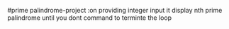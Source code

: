 #prime palindrome-project :on providing integer input it display nth prime palindrome until you dont command to terminte the loop 
